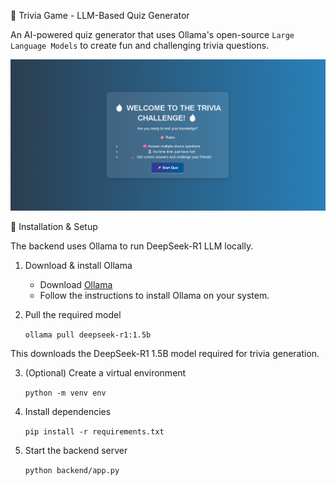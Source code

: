 📌 Trivia Game - LLM-Based Quiz Generator

An AI-powered quiz generator that uses Ollama's open-source `Large Language Models` to create fun and challenging trivia questions.

![UI Preview](ui-preview.png)

🔧 Installation & Setup

The backend uses Ollama to run DeepSeek-R1 LLM locally.

1. Download & install Ollama

    - Download [Ollama](https://ollama.com/)
    - Follow the instructions to install Ollama on your system.

2. Pull the required model

    `ollama pull deepseek-r1:1.5b`

This downloads the DeepSeek-R1 1.5B model required for trivia generation.

3. (Optional) Create a virtual environment

    `python -m venv env`

4. Install dependencies

    `pip install -r requirements.txt`

5. Start the backend server

    `python backend/app.py`